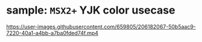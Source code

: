 # sample: `MSX2+` YJK color usecase

<https://user-images.githubusercontent.com/659805/206182067-50b5aac9-7220-40a1-a4bb-a7ba0fded74f.mp4>
